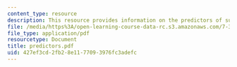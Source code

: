 ```yaml
---
content_type: resource
description: This resource provides information on the predictors of success in college.
file: /media/https%3A/open-learning-course-data-rc.s3.amazonaws.com/7-391-concept-centered-teaching-spring-2006/427ef3cd2fb28e1177093976fc3adefc_predictors.pdf
file_type: application/pdf
resourcetype: Document
title: predictors.pdf
uid: 427ef3cd-2fb2-8e11-7709-3976fc3adefc
---
```

